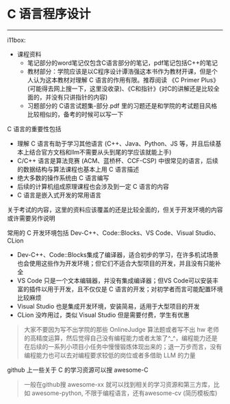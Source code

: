 # C 语言程序设计

---

i11box:

- 课程资料
  - 笔记部分的word笔记仅包含C语言部分的笔记，pdf笔记包括C++的笔记
  - 教材部分：学院应该是以C程序设计谭浩强这本书作为教材开课，但是个人认为这本教材对理解 C 语言的作用有限。推荐阅读 《C Primer Plus》(可能得去网上搜一下，这里没收录)、《C和指针》(对C的讲解还是比较全面的，并没有只讲指针的内容)
  - 习题部分的 C语言试题集-部分.pdf 里的习题还是和学院的考试题目风格比较相似的，备考的时候可以写一下

C 语言的重要性包括

- 理解 C 语言有助于学习其他语言 (C++、Java、Python、JS 等，并且后续基本上结合官方文档和llm不需要从头到尾的学应该就能上手)
- C/C++ 语言是算法竞赛 (ACM、蓝桥杯、CCF-CSP) 中很常见的语言，后续的数据结构与算法课程也基本上用 C 语言描述
- 绝大多数的操作系统由 C 语言编写
- 后续的计算机组成原理课程也会涉及到一定 C 语言的内容
- C 语言是嵌入式开发的常用语言

关于考试的内容，这里的资料应该覆盖的还是比较全面的，但关于开发环境的内容或许需要另作说明

常用的 C 开发环境包括 Dev-C++、Code::Blocks、VS Code、Visual Studio、CLion
  
- Dev-C++、Code::Blocks集成了编译器，适合初步的学习，在许多机试场景也会使用这些作为开发环境；但它们不适合大型项目的开发，并且没有只能补全
- VS Code 只是一个文本编辑器，并没有集成编译器；但VS Code可以安装丰富的插件以用于开发，且不仅仅是 C 语言的开发；对初学者而言可能配置环境比较麻烦
- Visual Studio 也是集成开发环境，安装简易，适用于大型项目的开发
- CLion 没咋用过，类似 Visual Studio 但是需要付费，学生有优惠

> 大家不要因为写不出学院的那些 OnlineJudge 算法题或者写不出 hw 老师的高精度运算，然后觉得自己没有编程能力或者太笨了^_^，编程能力还是在后续的一系列小项目小任务中慢慢锻炼体现出来的；退一万步而言，没有编程能力也可以去对编程要求较低的岗位或者多借助 LLM 的力量

github 上一些关于 C 的学习资源可以搜 awesome-C

> 一般在github搜 awesome-xx 就可以找到相关的学习资源和第三方库，比如 awesome-python, 不限于编程语言，还有awesome-cv (简历模板库)
  